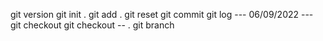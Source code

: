 git version
git init .
git add .
git reset
git commit
git log
--- 06/09/2022 ---
git checkout
git checkout -- .
git branch
